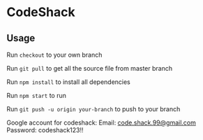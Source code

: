 # CodeShack

## Usage

Run <code>checkout</code> to your own branch

Run <code>git pull</code> to get all the source file from master branch

Run <code>npm install</code> to install all dependencies

Run <code>npm start</code> to run

Run <code>git push -u origin your-branch</code> to push to your branch

Google account for codeshack:
Email: code.shack.99@gmail.com
Password: codeshack123!!

